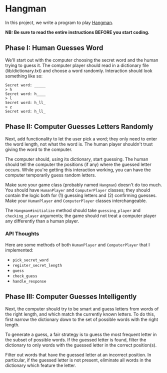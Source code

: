 # Hangman

In this project, we write a program to play [Hangman][wiki-hangman].

[wiki-hangman]: http://en.wikipedia.org/wiki/Hangman_(game)

**NB: Be sure to read the entire instructions BEFORE you start coding.**

## Phase I: Human Guesses Word

We'll start out with the computer choosing the secret word and the human
trying to guess it. The computer player should read in a dictionary file
(lib/dictionary.txt) and choose a word randomly. Interaction should look
something like so:

    Secret word: _____
    > h
    Secret word: h____
    > l
    Secret word: h_ll_
    > z
    Secret word: h_ll_

## Phase II: Computer Guesses Letters Randomly

Next, add functionality to let the user pick a word; they only need to
enter the word length, not what the word is. The human player
shouldn't trust giving the word to the computer.

The computer should, using its dictionary, start guessing. The human
should tell the computer the positions (if any) where the guessed
letter occurs. While you're getting this interaction working, you can
have the computer temporarily guess random letters.

Make sure your game class (probably named `Hangman`) doesn't do too
much. You should have `HumanPlayer` and `ComputerPlayer` classes; they
should contain the logic both for (1) guessing letters and (2)
confirming guesses. Make your `HumanPlayer` and `ComputerPlayer`
classes interchangeable.

The `Hangman#initialize` method should take `guessing_player` and
`checking_player` arguments; the game should not treat a computer
player any differently than a human player.

### API Thoughts

Here are some methods of both `HumanPlayer` and `ComputerPlayer` that
I implemented:

* `pick_secret_word`
* `register_secret_length`
* `guess`
* `check_guess`
* `handle_response`

## Phase III: Computer Guesses Intelligently

Next, the computer should try to be smart and guess letters from words
of the right length, and which match the currently known letters. To
do this, first narrow the dictionary down to the set of possible
words with the right length.

To generate a guess, a fair strategy is to guess the most frequent
letter in the subset of possible words. If the guessed letter is
found, filter the dictionary to only words with the guessed letter in
the correct position(s).

Filter out words that have the guessed letter at an incorrect
position. In particular, if the guessed letter is not present,
eliminate all words in the dictionary which feature the letter.

[dictionary]: https://github.com/appacademy/ruby-curriculum/blob/master/projects/dictionary.txt
